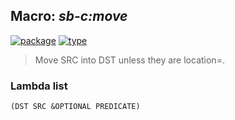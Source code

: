 ## Macro: ***sb-c:move***
[![package](https://img.shields.io/badge/Package-SB--C-5f9ea0.svg?style=social&colorA=999999)](../) [![type](https://img.shields.io/badge/Type-Macro-5f9ea0.svg?style=social&colorA=999999)](../#macro) 

> Move SRC into DST unless they are location=.

### Lambda list
```
(DST SRC &OPTIONAL PREDICATE)
```
